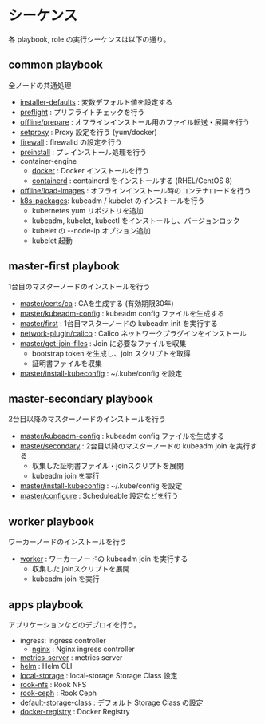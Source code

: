 # シーケンス

各 playbook, role の実行シーケンスは以下の通り。

## common playbook

全ノードの共通処理

* [installer-defaults](../roles/installer-defaults) : 変数デフォルト値を設定する
* [preflight](../roles/preflight) : プリフライトチェックを行う
* [offline/prepare](../roles/offline/prepare) : オフラインインストール用のファイル転送・展開を行う
* [setproxy](../roles/setproxy) : Proxy 設定を行う (yum/docker)
* [firewall](../roles/firewall) : firewalld の設定を行う
* [preinstall](../roles/preinstall) : プレインストール処理を行う
* container-engine
    * [docker](../roles/container-engine/docker) : Docker インストールを行う
    * [containerd](../roles/container-engine/containerd) : containerd をインストールする (RHEL/CentOS 8)
* [offline/load-images](../roles/offline/load-images) : オフラインインストール時のコンテナロードを行う
* [k8s-packages](../roles/k8s-packages): kubeadm / kubelet のインストールを行う
    * kubernetes yum リポジトリを追加
    * kubeadm, kubelet, kubectl をインストールし、バージョンロック
    * kubelet の --node-ip オプション追加
    * kubelet 起動

## master-first playbook

1台目のマスターノードのインストールを行う

* [master/certs/ca](../roles/master/certs/ca) : CAを生成する (有効期限30年)
* [master/kubeadm-config](../roles/master/kubeadm-config) : kubeadm config ファイルを生成する
* [master/first](../roles/master/first) : 1台目マスターノードの kubeadm init を実行する
* [network-plugin/calico](../roles/network-plugin/calico) : Calico ネットワークプラグインをインストール
* [master/get-join-files](../roles/master/get-join-files) : Join に必要なファイルを収集
    * bootstrap token を生成し、join スクリプトを取得
    * 証明書ファイルを収集
* [master/install-kubeconfig](../roles/master/install-kubeconfig) : ~/.kube/config を設定

## master-secondary playbook

2台目以降のマスターノードのインストールを行う

* [master/kubeadm-config](../roles/master/kubeadm-config) : kubeadm config ファイルを生成する
* [master/secondary](../roles/master/secondary) : 2台目以降のマスターノードの kubeadm join を実行する
    * 収集した証明書ファイル・joinスクリプトを展開
    * kubeadm join を実行
* [master/install-kubeconfig](../roles/master/install-kubeconfig) : ~/.kube/config を設定     
* [master/configure](../roles/master/configure) : Scheduleable 設定などを行う

## worker playbook

ワーカーノードのインストールを行う

* [worker](../roles/worker) : ワーカーノードの kubeadm join を実行する
    * 収集した joinスクリプトを展開
    * kubeadm join を実行

## apps playbook

アプリケーションなどのデプロイを行う。

* ingress: Ingress controller
    * [nginx](../roles/ingress/nginx) : Nginx ingress controller
* [metrics-server](../roles/apps/metrics-server) : metrics server
* [helm](../roles/apps/helm) : Helm CLI
* [local-storage](../roles/storage/local-storage) : local-storage Storage Class 設定
* [rook-nfs](../roles/storage/rook-nfs) : Rook NFS
* [rook-ceph](../roles/storage/rook-ceph) : Rook Ceph
* [default-storage-class](../roles/storage/default-storage-class) : デフォルト Storage Class の設定
* [docker-registry](../roles/apps/docker-registry) : Docker Registry


